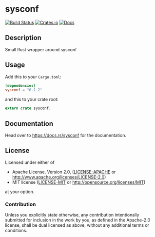 # sysconf
[![Build Status](https://travis-ci.org/ZeroCostGoods/sysconf.rs.svg?branch=master)](https://travis-ci.org/ZeroCostGoods/sysconf.rs)
[![Crates.io](https://img.shields.io/crates/v/sysconf.svg)](https://crates.io/crates/sysconf)
[![Docs](https://docs.rs/sysconf/badge.svg)](https://docs.rs/sysconf)

## Description
Small Rust wrapper around sysconf

## Usage

Add this to your `Cargo.toml`:

```toml
[dependencies]
sysconf = "0.1.2"
```

and this to your crate root:

```rust
extern crate sysconf;
```

## Documentation

Head over to https://docs.rs/sysconf for the documentation.

## License

Licensed under either of

 * Apache License, Version 2.0, ([LICENSE-APACHE](LICENSE-APACHE) or http://www.apache.org/licenses/LICENSE-2.0)
 * MIT license ([LICENSE-MIT](LICENSE-MIT) or http://opensource.org/licenses/MIT)

at your option.

### Contribution

Unless you explicitly state otherwise, any contribution intentionally submitted
for inclusion in the work by you, as defined in the Apache-2.0 license, shall be dual licensed as above, without any
additional terms or conditions.
